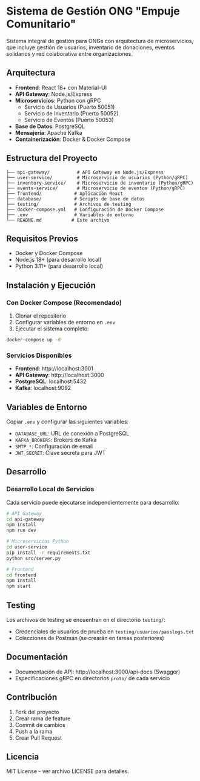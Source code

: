 # Sistema de Gestión ONG "Empuje Comunitario"

Sistema integral de gestión para ONGs con arquitectura de microservicios, que incluye gestión de usuarios, inventario de donaciones, eventos solidarios y red colaborativa entre organizaciones.

## Arquitectura

- **Frontend**: React 18+ con Material-UI
- **API Gateway**: Node.js/Express
- **Microservicios**: Python con gRPC
  - Servicio de Usuarios (Puerto 50051)
  - Servicio de Inventario (Puerto 50052)
  - Servicio de Eventos (Puerto 50053)
- **Base de Datos**: PostgreSQL
- **Mensajería**: Apache Kafka
- **Containerización**: Docker & Docker Compose

## Estructura del Proyecto

```
├── api-gateway/          # API Gateway en Node.js/Express
├── user-service/         # Microservicio de usuarios (Python/gRPC)
├── inventory-service/    # Microservicio de inventario (Python/gRPC)
├── events-service/       # Microservicio de eventos (Python/gRPC)
├── frontend/            # Aplicación React
├── database/            # Scripts de base de datos
├── testing/             # Archivos de testing
├── docker-compose.yml   # Configuración de Docker Compose
├── .env                 # Variables de entorno
└── README.md           # Este archivo
```

## Requisitos Previos

- Docker y Docker Compose
- Node.js 18+ (para desarrollo local)
- Python 3.11+ (para desarrollo local)

## Instalación y Ejecución

### Con Docker Compose (Recomendado)

1. Clonar el repositorio
2. Configurar variables de entorno en `.env`
3. Ejecutar el sistema completo:

```bash
docker-compose up -d
```

### Servicios Disponibles

- **Frontend**: http://localhost:3001
- **API Gateway**: http://localhost:3000
- **PostgreSQL**: localhost:5432
- **Kafka**: localhost:9092

## Variables de Entorno

Copiar `.env` y configurar las siguientes variables:

- `DATABASE_URL`: URL de conexión a PostgreSQL
- `KAFKA_BROKERS`: Brokers de Kafka
- `SMTP_*`: Configuración de email
- `JWT_SECRET`: Clave secreta para JWT

## Desarrollo

### Desarrollo Local de Servicios

Cada servicio puede ejecutarse independientemente para desarrollo:

```bash
# API Gateway
cd api-gateway
npm install
npm run dev

# Microservicios Python
cd user-service
pip install -r requirements.txt
python src/server.py

# Frontend
cd frontend
npm install
npm start
```

## Testing

Los archivos de testing se encuentran en el directorio `testing/`:
- Credenciales de usuarios de prueba en `testing/usuarios/passlogs.txt`
- Colecciones de Postman (se crearán en tareas posteriores)

## Documentación

- Documentación de API: http://localhost:3000/api-docs (Swagger)
- Especificaciones gRPC en directorios `proto/` de cada servicio

## Contribución

1. Fork del proyecto
2. Crear rama de feature
3. Commit de cambios
4. Push a la rama
5. Crear Pull Request

## Licencia

MIT License - ver archivo LICENSE para detalles.